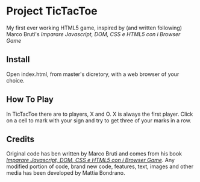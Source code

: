 # Project TicTacToe
My first ever working HTML5 game, inspired by (and written following) Marco Bruti's *Imparare Javascript, DOM, CSS e HTML5 con i Browser Game*

## Install
Open index.html, from master's dicretory, with a web browser of your choice.

## How To Play
In TicTacToe there are to players, X and O. X is always the first player. Click on a cell to mark with your sign and try to get three of your marks in a row.

## Credits
Original code has ben written by Marco Bruti and comes from his book [*Imparare Javascript, DOM, CSS e HTML5 con i Browser Game*](http://www.amazon.it/gp/product/B00DHIRW4Y). Any modified portion of code, brand new code, features, text, images and other media has been developed by Mattia Bondrano.
